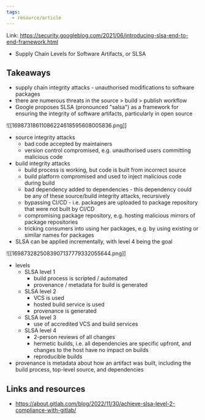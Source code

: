 ```yaml
---
tags:
  - resource/article
---
```


Link: https://security.googleblog.com/2021/06/introducing-slsa-end-to-end-framework.html

- Supply Chain Levels for Software Artifacts, or SLSA
## Takeaways

- supply chain integrity attacks - unauthorised modifications to software packages
- there are numerous threats in the source > build > publish workflow
- Google proposes SLSA (pronounced "salsa") as a framework for ensuring the integrity of software artifacts, particularly in open source

![[16987318611086224618595608005836.png]]
- source integrity attacks
	- bad code accepted by maintainers
	- version control compromised, e.g. unauthorised users committing malicious code
- build integrity attacks
	- build process is working, but code is built from incorrect source
	- build platform compromised and used to inject malicious code during build
	- bad dependency added to dependencies - this dependency could be any of these source/build integrity attacks, recursively
	- bypassing CI/CD - i.e. packages are uploaded to package repository that were not built by CI/CD
	- compromising package repository, e.g. hosting malicious mirrors of package repositories 
	- tricking consumers into using her packages, e.g. by using existing or similar names for packages
- SLSA can be applied incrementally, with level 4 being the goal

![[1698732825083907137779332055644.png]]

- levels
	- SLSA level 1
		- build process is scripted / automated
		- provenance / metadata for build is generated
	- SLSA level 2
		- VCS is used
		- hosted build service is used
		- provenance is generated
	- SLSA level 3
		- use of accredited VCS and build services 
	- SLSA level 4
		- 2-person reviews of all changes
		- hermetic builds, i.e. all dependencies are specific upfront, and changes to the host have no impact on builds 
		- reproducible builds 
- provenance is metadata about how an artifact was built, including the build process, top-level source, and dependencies

## Links and resources

- https://about.gitlab.com/blog/2022/11/30/achieve-slsa-level-2-compliance-with-gitlab/